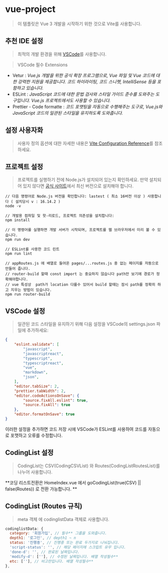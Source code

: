 # vue-project

> 이 템플릿은 Vue 3 개발을 시작하기 위한 것으로 Vite를 사용합니다.

## 추천 IDE 설정

> 최적의 개발 환경을 위해 [VSCode](https://code.visualstudio.com/)를 사용합니다.

> VSCode 필수 Extensions

- Vetur : _Vue.js 개발을 위한 공식 확장 프로그램으로, Vue 파일 및 Vue 코드에 대한 강력한 지원을 제공합니다. 코드 하이라이팅, 코드 스니펫, IntelliSense 등을 포함하고 있습니다._
- ESLint : _JavaScript 코드에 대한 문법 검사와 스타일 가이드 준수를 도와주는 도구입니다. Vue.js 프로젝트에서도 사용할 수 있습니다._
- Prettier - Code formatte : _코드 포맷팅을 자동으로 수행해주는 도구로, Vue.js와 JavaScript 코드의 일관된 스타일을 유지하도록 도와줍니다._

## 설정 사용자화

> 사용자 정의 옵션에 대한 자세한 내용은 [Vite Configuration Reference](https://vitejs.dev/config/)를 참조하세요.

## 프로젝트 설정

> 프로젝트를 실행하기 전에 Node.js가 설치되어 있는지 확인하세요. 만약 설치되어 있지 않다면 [공식 사이트](https://nodejs.org/)에서 최신 버전으로 설치해야 합니다.

```shell
// 다음 명령어로 Node.js 버전을 확인합니다: lastest ( 최소 16버전 이상 ) 사용합니다 ( 설치당시 v : 16.14.2 )
node -v

// 개발용 컴파일 및 핫-리로드, 프로젝트 의존성을 설치합니다:
npm install

// 이 명령어를 실행하면 개발 서버가 시작되며, 프로젝트를 웹 브라우저에서 미리 볼 수 있습니다.
npm run dev

// ESLint를 사용한 코드 린트
npm run lint

// appRoutes.js 에 배열로 들어온 pages/...routes.js 중 없는 페이지를 자동으로 만들어 줍니다.
// router-build 할때 const import 는 중요하지 않습니다 path만 보기에 경로가 정확해야합니다.
// vue 특성상  path가 location 다를수 있어서 build 할때는 잠시 path를 정확히 하고 지우는 방법이 있습니다.
npm run router-build
```

## VSCode 설정

> 일관된 코드 스타일을 유지하기 위해 다음 설정을 VSCode의 settings.json 파일에 추가하세요:

```json
{
	"eslint.validate": [
		"javascript",
		"javascriptreact",
		"typescript",
		"typescriptreact",
		"vue",
		"markdown",
		"json",
	],
	"editor.tabSize": 2,
	"prettier.tabWidth": 2,
	"editor.codeActionsOnSave": {
		"source.fixAll.eslint": true,
		"source.fixAll": true
	},
	"editor.formatOnSave": true
}
```

이러한 설정을 추가하면 코드 저장 시에 VSCode가 ESLint를 사용하여 코드를 자동으로 포맷하고 오류를 수정합니다.

## CodingList 설정

> CodingList는 CSV(CodingCSVList) 와 Routes(CodingListRoutesList)를 나누어 사용합니다.

**코딩 리스트전환은 HomeIndex.vue 에서 goCodingList(true(CSV) || false(Routes)) 로 전환 가능합니다. **

## CodingList (Routes 규칙)

> meta 객체 에 codinglistData 객체로 사용합니다.

```js
codinglistData: {
  category: '회원가입', // 필수** 그룹을 도와줍니다.
  depth1: '로그인', // depth1 ~ n
  status: '진행중', // 진행중 또는 완료 두가지로 나눠집니다.
  'script-status': '', // 해당 페이지에 스크립트 유무 입니다.
  'done-d': '', // 완료된 날짜입니다.
  'modify-d': [''], // 수정된 날짜입니다. 배열 작성필수**
  etc: [''], // 비고란입니다. 배열 작성필수**
},
```
